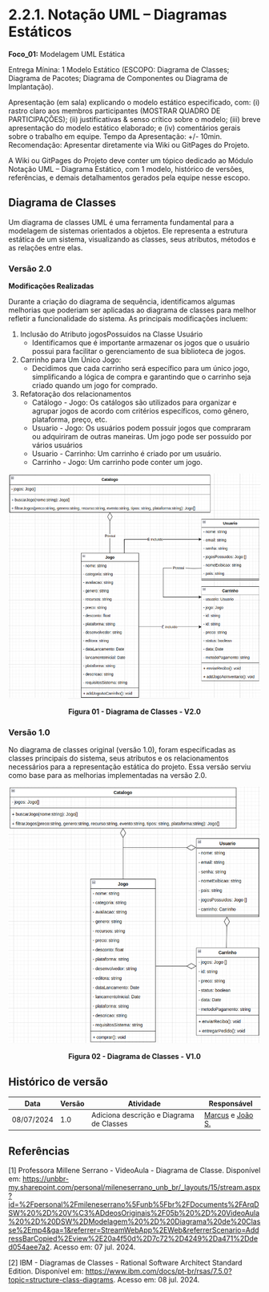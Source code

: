 # 2.2.1. Notação UML – Diagramas Estáticos

**Foco_01:** Modelagem UML Estática

Entrega Mínina: 1 Modelo Estático (ESCOPO: Diagrama de Classes; Diagrama de Pacotes; Diagrama de Componentes ou Diagrama de Implantação).

Apresentação (em sala) explicando o modelo estático especificado, com:
(i) rastro claro aos membros participantes (MOSTRAR QUADRO DE PARTICIPAÇÕES);
(ii) justificativas & senso crítico sobre o modelo;
(iii) breve apresentação do modelo estático elaborado;
e (iv) comentários gerais sobre o trabalho em equipe.
Tempo da Apresentação: +/- 10min. Recomendação: Apresentar diretamente via Wiki ou GitPages do Projeto.

A Wiki ou GitPages do Projeto deve conter um tópico dedicado ao Módulo Notação UML – Diagrama Estático, com 1 modelo, histórico de versões, referências, e demais detalhamentos gerados pela equipe nesse escopo.

## Diagrama de Classes

Um diagrama de classes UML é uma ferramenta fundamental para a modelagem de sistemas orientados a objetos. Ele representa a estrutura estática de um sistema, visualizando as classes, seus atributos, métodos e as relações entre elas.

### Versão 2.0

**Modificações Realizadas**

Durante a criação do diagrama de sequência, identificamos algumas melhorias que poderiam ser aplicadas ao diagrama de classes para melhor refletir a funcionalidade do sistema. As principais modificações incluem:

1. Inclusão do Atributo jogosPossuidos na Classe Usuário
   - Identificamos que é importante armazenar os jogos que o usuário possui para facilitar o gerenciamento de sua biblioteca de jogos.
2. Carrinho para Um Único Jogo:
   - Decidimos que cada carrinho será específico para um único jogo, simplificando a lógica de compra e garantindo que o carrinho seja criado quando um jogo for comprado.
3. Refatoração dos relacionamentos
   - Catálogo - Jogo: Os catálogos são utilizados para organizar e agrupar jogos de acordo com critérios específicos, como gênero, plataforma, preço, etc.
   - Usuario - Jogo: Os usuários podem possuir jogos que compraram ou adquiriram de outras maneiras. Um jogo pode ser possuído por vários usuários
   - Usuario - Carrinho: Um carrinho é criado por um usuário.
   - Carrinho - Jogo: Um carrinho pode conter um jogo.

![Diagrama de Classes V2](../assets/DiagramaDeClassesV2.png)

<center><strong>Figura 01 - Diagrama de Classes - V2.0 </strong></center>

### Versão 1.0

No diagrama de classes original (versão 1.0), foram especificadas as classes principais do sistema, seus atributos e os relacionamentos necessários para a representação estática do projeto. Essa versão serviu como base para as melhorias implementadas na versão 2.0.

![Diagrama de Classes V1](../assets/DiagramaDeClassesV1.png)

<center><strong>Figura 02 - Diagrama de Classes - V1.0 </strong></center>

## Histórico de versão

| Data       | Versão | Atividade                                | Responsável                                                                             |
| ---------- | ------ | ---------------------------------------- | --------------------------------------------------------------------------------------- |
| 08/07/2024 | 1.0    | Adiciona descrição e Diagrama de Classes | [Marcus](https://github.com/marcusmartinss) e [João S.](https://github.com/JoaoSchmitz) |

## Referências

[1] Professora Millene Serrano - VideoAula - Diagrama de Classe. Disponível em: <https://unbbr-my.sharepoint.com/personal/mileneserrano_unb_br/_layouts/15/stream.aspx?id=%2Fpersonal%2Fmileneserrano%5Funb%5Fbr%2FDocuments%2FArqDSW%20%2D%20V%C3%ADdeosOriginais%2F05b%20%2D%20VideoAula%20%2D%20DSW%2DModelagem%20%2D%20Diagrama%20de%20Classe%2Emp4&ga=1&referrer=StreamWebApp%2EWeb&referrerScenario=AddressBarCopied%2Eview%2E20a4f50d%2D7c72%2D4249%2Da471%2Dded054aee7a2>. Acesso em: 07 jul. 2024.

[2] IBM - Diagramas de Classes - Rational Software Architect Standard Edition. Disponível em: <https://www.ibm.com/docs/pt-br/rsas/7.5.0?topic=structure-class-diagrams>. Acesso em: 08 jul. 2024.

